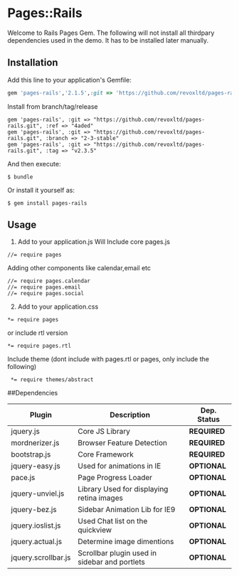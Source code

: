 # Pages::Rails

Welcome to Rails Pages Gem. The following will not install all thirdpary dependencies used in the demo. It has to be installed later manually.

## Installation

Add this line to your application's Gemfile:

```ruby
gem 'pages-rails','2.1.5',:git => 'https://github.com/revoxltd/pages-rails.git'
```

Install from branch/tag/release
```
gem 'pages-rails', :git => "https://github.com/revoxltd/pages-rails.git", :ref => "4aded"
gem 'pages-rails', :git => "https://github.com/revoxltd/pages-rails.git", :branch => "2-3-stable"
gem 'pages-rails', :git => "https://github.com/revoxltd/pages-rails.git", :tag => "v2.3.5"
```
And then execute:

    $ bundle

Or install it yourself as:

    $ gem install pages-rails

## Usage
1. Add to your application.js
Will Include core pages.js
```
//= require pages
```

Adding other components like calendar,email etc
```
//= require pages.calendar
//= require pages.email
//= require pages.social
```

2. Add to your application.css
```
*= require pages
```

 or include rtl version
```
*= require pages.rtl
```

Include theme (dont include with pages.rtl or pages, only include the following)
```
 *= require themes/abstract
 ```

##Dependencies

| Plugin | Description | Dep. Status |
| ------ | ----------- | ----------- |
| jquery.js | Core JS Library | **REQUIRED** |
| mordnerizer.js | Browser Feature Detection | **REQUIRED** |
|bootstrap.js| Core Framework | **REQUIRED**
|jquery-easy.js| Used for animations in IE | **OPTIONAL**
|pace.js| Page Progress Loader | **OPTIONAL**
|jquery-unviel.js|Library Used for displaying retina images|**OPTIONAL**|
|jquery-bez.js|Sidebar Animation Lib for IE9|**OPTIONAL**|
|jquery.ioslist.js| Used Chat list on the quickview| **OPTIONAL**|
|jquery.actual.js|Determine image dimentions| **OPTIONAL**|
|jquery.scrollbar.js|Scrollbar plugin used in sidebar and portlets|**OPTIONAL**|
